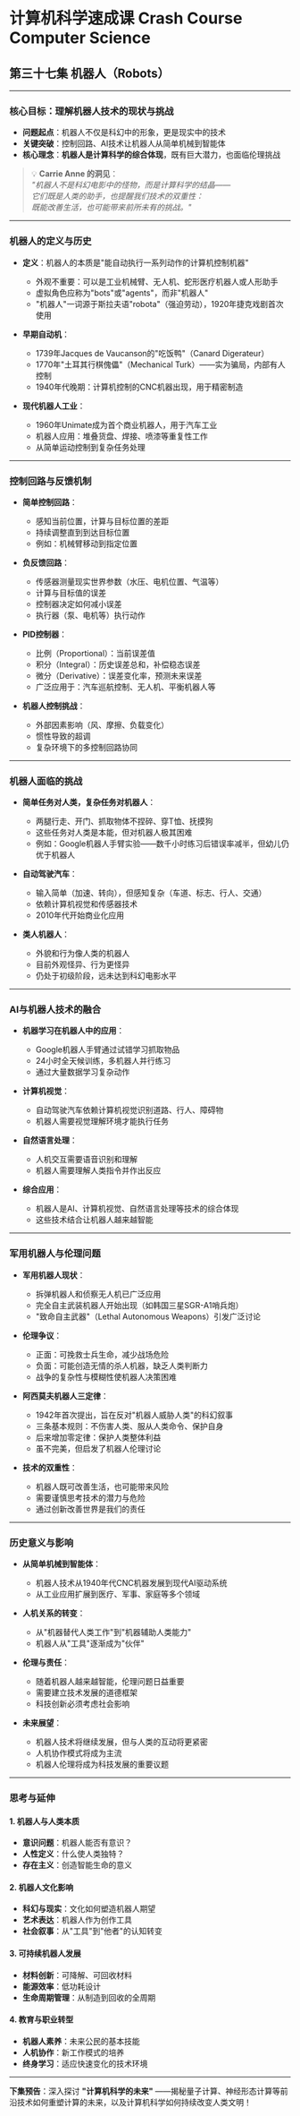 # 计算机科学速成课 Crash Course Computer Science

## 第三十七集 机器人（Robots）

---

### **核心目标：理解机器人技术的现状与挑战**

- **问题起点**：机器人不仅是科幻中的形象，更是现实中的技术
- **关键突破**：控制回路、AI技术让机器人从简单机械到智能体
- **核心理念**：**机器人是计算科学的综合体现**，既有巨大潜力，也面临伦理挑战

> 💡 **Carrie Anne 的洞见**：  
> *"机器人不是科幻电影中的怪物，而是计算科学的结晶——  
> 它们既是人类的助手，也提醒我们技术的双重性：  
> 既能改善生活，也可能带来前所未有的挑战。"*

---

### **机器人的定义与历史**

- **定义**：机器人的本质是"能自动执行一系列动作的计算机控制机器"
  - 外观不重要：可以是工业机械臂、无人机、蛇形医疗机器人或人形助手
  - 虚拟角色应称为"bots"或"agents"，而非"机器人"
  - "机器人"一词源于斯拉夫语"robota"（强迫劳动），1920年捷克戏剧首次使用

- **早期自动机**：
  - 1739年Jacques de Vaucanson的"吃饭鸭"（Canard Digerateur）
  - 1770年"土耳其行棋傀儡"（Mechanical Turk）——实为骗局，内部有人控制
  - 1940年代晚期：计算机控制的CNC机器出现，用于精密制造

- **现代机器人工业**：
  - 1960年Unimate成为首个商业机器人，用于汽车工业
  - 机器人应用：堆叠货盘、焊接、喷漆等重复性工作
  - 从简单运动控制到复杂任务处理

---

### **控制回路与反馈机制**

- **简单控制回路**：
  - 感知当前位置，计算与目标位置的差距
  - 持续调整直到到达目标位置
  - 例如：机械臂移动到指定位置

- **负反馈回路**：
  - 传感器测量现实世界参数（水压、电机位置、气温等）
  - 计算与目标值的误差
  - 控制器决定如何减小误差
  - 执行器（泵、电机等）执行动作

- **PID控制器**：
  - 比例（Proportional）：当前误差值
  - 积分（Integral）：历史误差总和，补偿稳态误差
  - 微分（Derivative）：误差变化率，预测未来误差
  - 广泛应用于：汽车巡航控制、无人机、平衡机器人等

- **机器人控制挑战**：
  - 外部因素影响（风、摩擦、负载变化）
  - 惯性导致的超调
  - 复杂环境下的多控制回路协同

---

### **机器人面临的挑战**

- **简单任务对人类，复杂任务对机器人**：
  - 两腿行走、开门、抓取物体不捏碎、穿T恤、抚摸狗
  - 这些任务对人类是本能，但对机器人极其困难
  - 例如：Google机器人手臂实验——数千小时练习后错误率减半，但幼儿仍优于机器人

- **自动驾驶汽车**：
  - 输入简单（加速、转向），但感知复杂（车道、标志、行人、交通）
  - 依赖计算机视觉和传感器技术
  - 2010年代开始商业化应用

- **类人机器人**：
  - 外貌和行为像人类的机器人
  - 目前外观怪异、行为更怪异
  - 仍处于初级阶段，远未达到科幻电影水平

---

### **AI与机器人技术的融合**

- **机器学习在机器人中的应用**：
  - Google机器人手臂通过试错学习抓取物品
  - 24小时全天候训练，多机器人并行练习
  - 通过大量数据学习复杂动作

- **计算机视觉**：
  - 自动驾驶汽车依赖计算机视觉识别道路、行人、障碍物
  - 机器人需要视觉理解环境才能执行任务

- **自然语言处理**：
  - 人机交互需要语音识别和理解
  - 机器人需要理解人类指令并作出反应

- **综合应用**：
  - 机器人是AI、计算机视觉、自然语言处理等技术的综合体现
  - 这些技术结合让机器人越来越智能

---

### **军用机器人与伦理问题**

- **军用机器人现状**：
  - 拆弹机器人和侦察无人机已广泛应用
  - 完全自主武装机器人开始出现（如韩国三星SGR-A1哨兵炮）
  - "致命自主武器"（Lethal Autonomous Weapons）引发广泛讨论

- **伦理争议**：
  - 正面：可挽救士兵生命，减少战场危险
  - 负面：可能创造无情的杀人机器，缺乏人类判断力
  - 战争的复杂性与模糊性使机器人决策困难

- **阿西莫夫机器人三定律**：
  - 1942年首次提出，旨在反对"机器人威胁人类"的科幻叙事
  - 三条基本规则：不伤害人类、服从人类命令、保护自身
  - 后来增加零定律：保护人类整体利益
  - 虽不完美，但启发了机器人伦理讨论

- **技术的双重性**：
  - 机器人既可改善生活，也可能带来风险
  - 需要谨慎思考技术的潜力与危险
  - 通过创新改善世界是我们的责任

---

### **历史意义与影响**

- **从简单机械到智能体**：
  - 机器人技术从1940年代CNC机器发展到现代AI驱动系统
  - 从工业应用扩展到医疗、军事、家庭等多个领域

- **人机关系的转变**：
  - 从"机器替代人类工作"到"机器辅助人类能力"
  - 机器人从"工具"逐渐成为"伙伴"

- **伦理与责任**：
  - 随着机器人越来越智能，伦理问题日益重要
  - 需要建立技术发展的道德框架
  - 科技创新必须考虑社会影响

- **未来展望**：
  - 机器人技术将继续发展，但与人类的互动将更紧密
  - 人机协作模式将成为主流
  - 机器人伦理将成为科技发展的重要议题

---

### **思考与延伸**
#### 1. **机器人与人类本质**
   - **意识问题**：机器人能否有意识？
   - **人性定义**：什么使人类独特？
   - **存在主义**：创造智能生命的意义

#### 2. **机器人文化影响**
   - **科幻与现实**：文化如何塑造机器人期望
   - **艺术表达**：机器人作为创作工具
   - **社会叙事**：从"工具"到"他者"的认知转变

#### 3. **可持续机器人发展**
   - **材料创新**：可降解、可回收材料
   - **能源效率**：低功耗设计
   - **生命周期管理**：从制造到回收的全周期

#### 4. **教育与职业转型**
   - **机器人素养**：未来公民的基本技能
   - **人机协作**：新工作模式的培养
   - **终身学习**：适应快速变化的技术环境

---

**下集预告**：深入探讨 **"计算机科学的未来"** ——揭秘量子计算、神经形态计算等前沿技术如何重塑计算的未来，以及计算机科学如何持续改变人类文明！